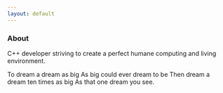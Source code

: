 ```yaml
---
layout: default
---
```

### About

C++ developer striving to create a perfect humane computing and living environment. 

To dream a dream as big
As big could ever dream to be
Then dream a dream ten times as big
As that one dream you see.


